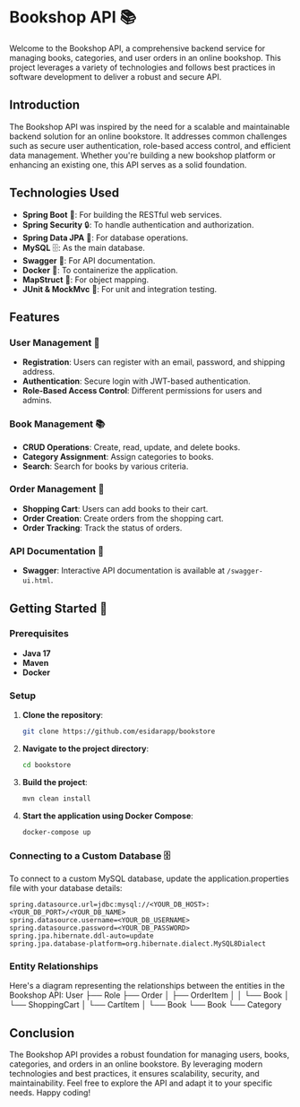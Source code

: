 # Bookshop API 📚

Welcome to the Bookshop API, a comprehensive backend service for managing books, categories, and user orders in an online bookshop. This project leverages a variety of technologies and follows best practices in software development to deliver a robust and secure API.

## Introduction

The Bookshop API was inspired by the need for a scalable and maintainable backend solution for an online bookstore. It addresses common challenges such as secure user authentication, role-based access control, and efficient data management. Whether you're building a new bookshop platform or enhancing an existing one, this API serves as a solid foundation.

## Technologies Used

- **Spring Boot** 🌱: For building the RESTful web services.
- **Spring Security** 🔒: To handle authentication and authorization.
- **Spring Data JPA** 💾: For database operations.
- **MySQL** 🗄️: As the main database.
- **Swagger** 📜: For API documentation.
- **Docker** 🐳: To containerize the application.
- **MapStruct** 🔄: For object mapping.
- **JUnit & MockMvc** 🧪: For unit and integration testing.

## Features

### User Management 👥

- **Registration**: Users can register with an email, password, and shipping address.
- **Authentication**: Secure login with JWT-based authentication.
- **Role-Based Access Control**: Different permissions for users and admins.

### Book Management 📚

- **CRUD Operations**: Create, read, update, and delete books.
- **Category Assignment**: Assign categories to books.
- **Search**: Search for books by various criteria.

### Order Management 🛒

- **Shopping Cart**: Users can add books to their cart.
- **Order Creation**: Create orders from the shopping cart.
- **Order Tracking**: Track the status of orders.

### API Documentation 📖

- **Swagger**: Interactive API documentation is available at `/swagger-ui.html`.

## Getting Started 🚀

### Prerequisites

- **Java 17**
- **Maven**
- **Docker**

### Setup

1. **Clone the repository**:
   ```sh
   git clone https://github.com/esidarapp/bookstore
2. **Navigate to the project directory**:
   ```sh
   cd bookstore
3. **Build the project**:
   ```sh
   mvn clean install
4. **Start the application using Docker Compose**:
   ```sh
   docker-compose up

### Connecting to a Custom Database 🗄️
To connect to a custom MySQL database, update the application.properties file with your database details:
```properties
spring.datasource.url=jdbc:mysql://<YOUR_DB_HOST>:<YOUR_DB_PORT>/<YOUR_DB_NAME>
spring.datasource.username=<YOUR_DB_USERNAME>
spring.datasource.password=<YOUR_DB_PASSWORD>
spring.jpa.hibernate.ddl-auto=update
spring.jpa.database-platform=org.hibernate.dialect.MySQL8Dialect
```

### Entity Relationships
Here's a diagram representing the relationships between the entities in the Bookshop API:
User
├── Role
├── Order
│   ├── OrderItem
│   │   └── Book
│   └── ShoppingCart
│       └── CartItem
│           └── Book
└── Book
└── Category



## Conclusion

The Bookshop API provides a robust foundation for managing users, books, categories, and orders in an online bookstore. By leveraging modern technologies and best practices, it ensures scalability, security, and maintainability. Feel free to explore the API and adapt it to your specific needs. Happy coding!
